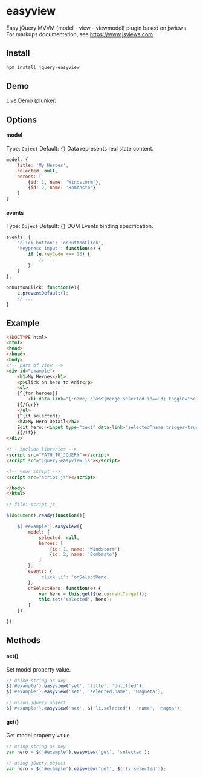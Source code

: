 # easyview
Easy jQuery MVVM (model - view - viewmodel) plugin based on jsviews. For markups documentation, see https://www.jsviews.com.

## Install

```javascript
npm install jquery-easyview
```

## Demo

[Live Demo (plunker)](https://plnkr.co/edit/Sakdl72AGpc1DNxkQafx?p=preview)

## Options

#### model

Type: `Object` Default: `{}`
Data represents real state content.

```javascript
model: {
	title: 'My Heroes',
    selected: null,
    heroes: [
    	{id: 1, name: 'Windstorm'},
        {id: 2, name: 'Bombasto'}
    ]
}
```

#### events
Type: `Object` Default: `{}`
DOM Events binding specification.

```javascript
events: {
	'click button': 'onButtonClick',
    'keypress input': function(e) {
    	if (e.keyCode === 13) {
        	// ...
        }
    }
},

onButtonClick: function(e){
	e.preventDefault();
    // ...
}
```

## Example

```html
<!DOCTYPE html>
<html>
<head>
</head>
<body>
<!-- part of view -->
<div id="example">
	<h1>My Heroes</h1>
    <p>Click on hero to edit</p>
    <ul>
    {^{for heroes}}
    	<li data-link="{:name} class{merge:selected.id==id} toggle='selected'"></li>
    {{/for}}
    </ul>
    {^{if selected}}
    <h2>My Hero Detail</h2>
    Edit hero: <input type="text" data-link="selected^name trigger=true">
    {{/if}}
</div>

<!-- include libraries -->
<script src="PATH_TO_JQUERY"></script>
<script src="jquery-easyview.js"></script>

<!-- your script -->
<script src="script.js"></script>

</body>
</html>
```

```javascript
// file: script.js

$(document).ready(function(){

	$('#example').easyview({
    	model: {
        	selected: null,
            heroes: [
            	{id: 1, name: 'Windstorm'},
                {id: 2, name: 'Bombasto'}
            ]
        },
        events: {
        	'click li': 'onSelectHero'
        },
        onSelectHero: function(e) {
        	var hero = this.get($(e.currentTarget));
            this.set('selected', hero);
        }
    });

});

```

## Methods

#### set()
Set model property value. 

```javascript
// using string as key
$('#example').easyview('set', 'title', 'Untitled');
$('#example').easyview('set', 'selected.name', 'Magneta');

// using jQuery object
$('#example').easyview('set', $('li.selected'), 'name', 'Magma');
```

#### get()
Get model property value

```javascript
// using string as key
var hero = $('#example').easyview('get', 'selected');

// using jQuery object
var hero = $('#example').easyview('get', $('li.selected'));
```